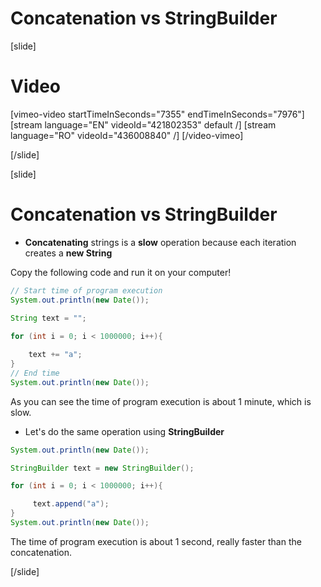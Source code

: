 # Concatenation vs StringBuilder

[slide]
# Video

[vimeo-video startTimeInSeconds="7355" endTimeInSeconds="7976"]
[stream language="EN" videoId="421802353" default /]
[stream language="RO" videoId="436008840"  /]
[/video-vimeo]

[/slide]

[slide]

# Concatenation vs StringBuilder

- **Concatenating** strings is a **slow** operation because each iteration creates a **new String**

Copy the following code and run it on your computer!
```java
// Start time of program execution
System.out.println(new Date());

String text = "";
        
for (int i = 0; i < 1000000; i++){

    text += "a";
}
// End time 
System.out.println(new Date());
```
As you can see the time of program execution is about 1 minute, which is slow.

- Let's do the same operation using **StringBuilder**
```java
System.out.println(new Date());

StringBuilder text = new StringBuilder();

for (int i = 0; i < 1000000; i++){

     text.append("a");
}
System.out.println(new Date());
```
The time of program execution is about 1 second, really faster than the concatenation.

[/slide]